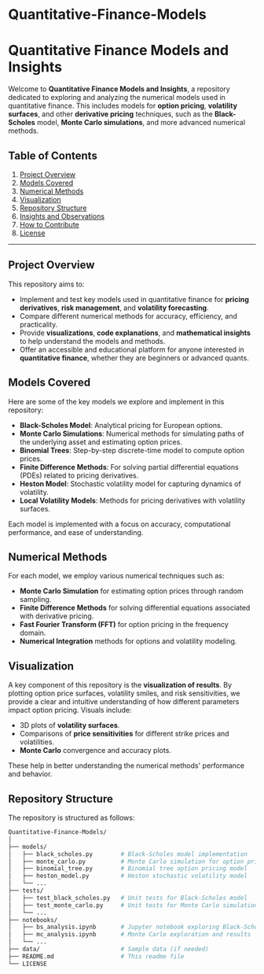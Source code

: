 # Quantitative-Finance-Models
# Quantitative Finance Models and Insights

Welcome to **Quantitative Finance Models and Insights**, a repository dedicated to exploring and analyzing the numerical models used in quantitative finance. This includes models for **option pricing**, **volatility surfaces**, and other **derivative pricing** techniques, such as the **Black-Scholes** model, **Monte Carlo simulations**, and more advanced numerical methods.

## Table of Contents

1. [Project Overview](#project-overview)
2. [Models Covered](#models-covered)
3. [Numerical Methods](#numerical-methods)
4. [Visualization](#visualization)
5. [Repository Structure](#repository-structure)
6. [Insights and Observations](#insights-and-observations)
7. [How to Contribute](#how-to-contribute)
8. [License](#license)

---

## Project Overview

This repository aims to:

- Implement and test key models used in quantitative finance for **pricing derivatives**, **risk management**, and **volatility forecasting**.
- Compare different numerical methods for accuracy, efficiency, and practicality.
- Provide **visualizations**, **code explanations**, and **mathematical insights** to help understand the models and methods.
- Offer an accessible and educational platform for anyone interested in **quantitative finance**, whether they are beginners or advanced quants.

## Models Covered

Here are some of the key models we explore and implement in this repository:

- **Black-Scholes Model**: Analytical pricing for European options.
- **Monte Carlo Simulations**: Numerical methods for simulating paths of the underlying asset and estimating option prices.
- **Binomial Trees**: Step-by-step discrete-time model to compute option prices.
- **Finite Difference Methods**: For solving partial differential equations (PDEs) related to pricing derivatives.
- **Heston Model**: Stochastic volatility model for capturing dynamics of volatility.
- **Local Volatility Models**: Methods for pricing derivatives with volatility surfaces.

Each model is implemented with a focus on accuracy, computational performance, and ease of understanding.

## Numerical Methods

For each model, we employ various numerical techniques such as:

- **Monte Carlo Simulation** for estimating option prices through random sampling.
- **Finite Difference Methods** for solving differential equations associated with derivative pricing.
- **Fast Fourier Transform (FFT)** for option pricing in the frequency domain.
- **Numerical Integration** methods for options and volatility modeling.

## Visualization

A key component of this repository is the **visualization of results**. By plotting option price surfaces, volatility smiles, and risk sensitivities, we provide a clear and intuitive understanding of how different parameters impact option pricing. Visuals include:

- 3D plots of **volatility surfaces**.
- Comparisons of **price sensitivities** for different strike prices and volatilities.
- **Monte Carlo** convergence and accuracy plots.
  
These help in better understanding the numerical methods' performance and behavior.

## Repository Structure

The repository is structured as follows:

```bash
Quantitative-Finance-Models/
│
├── models/
│   ├── black_scholes.py        # Black-Scholes model implementation
│   ├── monte_carlo.py          # Monte Carlo simulation for option pricing
│   ├── binomial_tree.py        # Binomial tree option pricing model
│   ├── heston_model.py         # Heston stochastic volatility model
│   └── ...
├── tests/
│   ├── test_black_scholes.py   # Unit tests for Black-Scholes model
│   ├── test_monte_carlo.py     # Unit tests for Monte Carlo simulation
│   └── ...
├── notebooks/
│   ├── bs_analysis.ipynb       # Jupyter notebook exploring Black-Scholes
│   ├── mc_analysis.ipynb       # Monte Carlo exploration and results
│   └── ...
├── data/                       # Sample data (if needed)
├── README.md                   # This readme file
└── LICENSE
